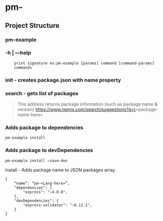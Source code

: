 # pm-<Lang-here>

## Project Structure

### pm-example 
### -h | —help
```
	print signature ex:pm-example [params] command [command-params]  
	commands 
```

### init <name> - creates package.json with name property

### search - gets list of packages

> This address returns package information (such as package name & version)
> https://www.npmjs.com/search/suggestions?q=\<package-name-here\>

### Adds package to dependencies
```pm-example install```

### Adds package to devDependencies
```pm-example install —save-dev```

install - Adds package name to JSON packages array
```
{
	“name”: “pm-<Lang-here>”,
	"dependencies": {
		"express": "~4.0.0",
	},
	"devDependencies": {
		"express-validator": "~6.12.1",
	}
}
```